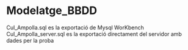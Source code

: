 # Modelatge_BBDD
Cul_Ampolla.sql es la exportació de Mysql WorKbench
Cul_Ampolla_server.sql es la exportació directament del servidor amb dades per la proba
